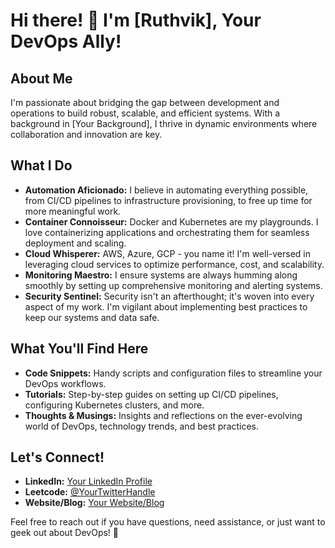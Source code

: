 # Hi there! 👋 I'm [Ruthvik], Your DevOps Ally!

## About Me
I'm passionate about bridging the gap between development and operations to build robust, scalable, and efficient systems. With a background in [Your Background], I thrive in dynamic environments where collaboration and innovation are key.

## What I Do
- **Automation Aficionado:** I believe in automating everything possible, from CI/CD pipelines to infrastructure provisioning, to free up time for more meaningful work.
- **Container Connoisseur:** Docker and Kubernetes are my playgrounds. I love containerizing applications and orchestrating them for seamless deployment and scaling.
- **Cloud Whisperer:** AWS, Azure, GCP - you name it! I'm well-versed in leveraging cloud services to optimize performance, cost, and scalability.
- **Monitoring Maestro:** I ensure systems are always humming along smoothly by setting up comprehensive monitoring and alerting systems.
- **Security Sentinel:** Security isn't an afterthought; it's woven into every aspect of my work. I'm vigilant about implementing best practices to keep our systems and data safe.

## What You'll Find Here
- **Code Snippets:** Handy scripts and configuration files to streamline your DevOps workflows.
- **Tutorials:** Step-by-step guides on setting up CI/CD pipelines, configuring Kubernetes clusters, and more.
- **Thoughts & Musings:** Insights and reflections on the ever-evolving world of DevOps, technology trends, and best practices.

## Let's Connect!
- **LinkedIn:** [Your LinkedIn Profile](https://www.linkedin.com/in/ruthvikg31/)
- **Leetcode:** [@YourTwitterHandle](https://leetcode.com/ruthvikg31)
- **Website/Blog:** [Your Website/Blog](https://kubectl.live)

Feel free to reach out if you have questions, need assistance, or just want to geek out about DevOps! 🚀
